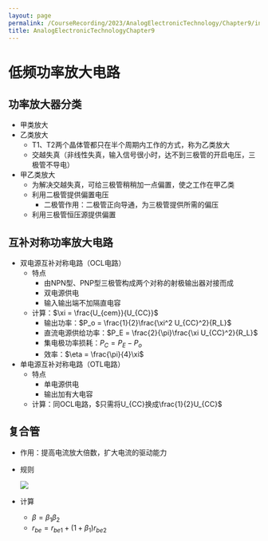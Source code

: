 ```yaml
---
layout: page
permalink: /CourseRecording/2023/AnalogElectronicTechnology/Chapter9/index.html
title: AnalogElectronicTechnologyChapter9
---
```


# 低频功率放大电路

## 功率放大器分类

- 甲类放大
- 乙类放大
    - T1、T2两个晶体管都只在半个周期内工作的方式，称为乙类放大
    - 交越失真（非线性失真，输入信号很小时，达不到三极管的开启电压，三极管不导电）
- 甲乙类放大
    - 为解决交越失真，可给三极管稍稍加一点偏置，使之工作在甲乙类
    - 利用二极管提供偏置电压
        - 二极管作用：二极管正向导通，为三极管提供所需的偏压
    - 利用三极管恒压源提供偏置

## 互补对称功率放大电路

- 双电源互补对称电路（OCL电路）
    - 特点
        - 由NPN型、PNP型三极管构成两个对称的射极输出器对接而成
        - 双电源供电
        - 输入输出端不加隔直电容
    - 计算：$\xi = \frac{U_{cem}}{U_{CC}}$
        - 输出功率：$P_o = \frac{1}{2}\frac{\xi^2 U_{CC}^2}{R_L}$
        - 直流电源供给功率：$P_E = \frac{2}{\pi}\frac{\xi U_{CC}^2}{R_L}$
        - 集电极功率损耗：$P_C = P_E - P_o$
        - 效率：$\eta = \frac{\pi}{4}\xi$
- 单电源互补对称电路（OTL电路）
    - 特点
        - 单电源供电
        - 输出加有大电容
    - 计算：同OCL电路，$只需将U_{CC}换成\frac{1}{2}U_{CC}$

## 复合管

- 作用：提高电流放大倍数，扩大电流的驱动能力
- 规则
    
    <img src="https://CRYoushiwo.github.io/images/CoursesRecording/AnalogElectronicTechnology/Chapter9/Untitled.png" class="blog-image" >
    
- 计算
    - $\beta = \beta_1\beta_2$
    - $r_{be} = r_{be1}+(1+\beta_1)r_{be2}$